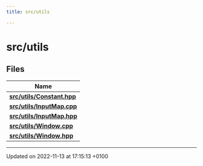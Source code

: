 ```yaml
---
title: src/utils

---
```


# src/utils



## Files

| Name           |
| -------------- |
| **[src/utils/Constant.hpp](Files/_constant_8hpp.md#file-constant.hpp)**  |
| **[src/utils/InputMap.cpp](Files/_input_map_8cpp.md#file-inputmap.cpp)**  |
| **[src/utils/InputMap.hpp](Files/_input_map_8hpp.md#file-inputmap.hpp)**  |
| **[src/utils/Window.cpp](Files/_window_8cpp.md#file-window.cpp)**  |
| **[src/utils/Window.hpp](Files/_window_8hpp.md#file-window.hpp)**  |






-------------------------------

Updated on 2022-11-13 at 17:15:13 +0100
